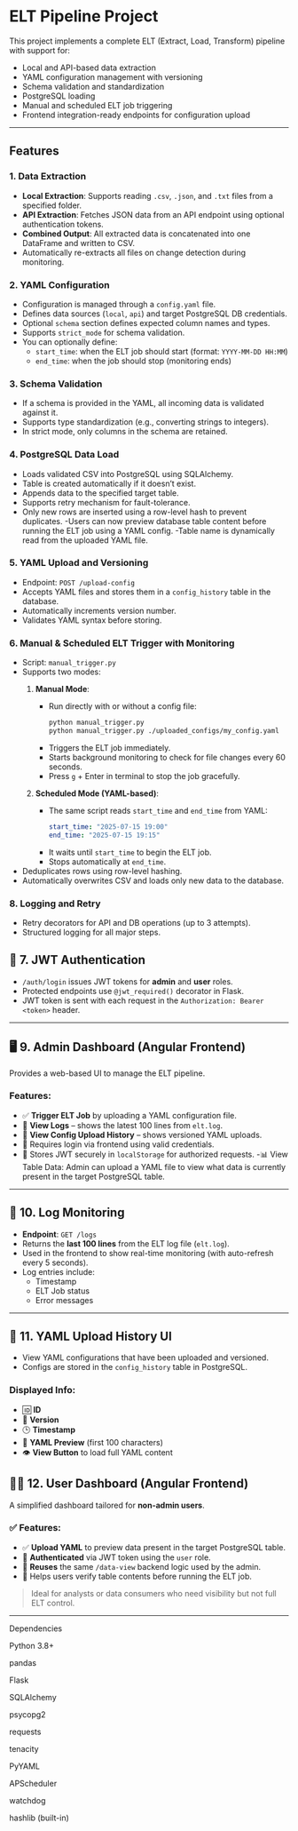 # ELT Pipeline Project

This project implements a complete ELT (Extract, Load, Transform) pipeline with support for:

- Local and API-based data extraction
- YAML configuration management with versioning
- Schema validation and standardization
- PostgreSQL loading
- Manual and scheduled ELT job triggering
- Frontend integration-ready endpoints for configuration upload

---

## Features

### 1. **Data Extraction**
- **Local Extraction**: Supports reading `.csv`, `.json`, and `.txt` files from a specified folder.
- **API Extraction**: Fetches JSON data from an API endpoint using optional authentication tokens.
- **Combined Output**: All extracted data is concatenated into one DataFrame and written to CSV.
- Automatically re-extracts all files on change detection during monitoring.


### 2. **YAML Configuration**
- Configuration is managed through a `config.yaml` file.
- Defines data sources (`local`, `api`) and target PostgreSQL DB credentials.
- Optional `schema` section defines expected column names and types.
- Supports `strict_mode` for schema validation.
- You can optionally define:
  - `start_time`: when the ELT job should start (format: `YYYY-MM-DD HH:MM`)
  - `end_time`: when the job should stop (monitoring ends)


### 3. **Schema Validation**
- If a schema is provided in the YAML, all incoming data is validated against it.
- Supports type standardization (e.g., converting strings to integers).
- In strict mode, only columns in the schema are retained.

### 4. **PostgreSQL Data Load**
- Loads validated CSV into PostgreSQL using SQLAlchemy.
- Table is created automatically if it doesn’t exist.
- Appends data to the specified target table.
- Supports retry mechanism for fault-tolerance.
- Only new rows are inserted using a row-level hash to prevent duplicates.
-Users can now preview database table content before running the ELT job using a YAML config.
-Table name is dynamically read from the uploaded YAML file.


### 5. **YAML Upload and Versioning**
- Endpoint: `POST /upload-config`
- Accepts YAML files and stores them in a `config_history` table in the database.
- Automatically increments version number.
- Validates YAML syntax before storing.

### 6. **Manual & Scheduled ELT Trigger with Monitoring**
- Script: `manual_trigger.py`
- Supports two modes:
  1. **Manual Mode**: 
     - Run directly with or without a config file:
       ```bash
       python manual_trigger.py
       python manual_trigger.py ./uploaded_configs/my_config.yaml
       ```
     - Triggers the ELT job immediately.
     - Starts background monitoring to check for file changes every 60 seconds.
     - Press `g` + Enter in terminal to stop the job gracefully.

  2. **Scheduled Mode (YAML-based)**:
     - The same script reads `start_time` and `end_time` from YAML:
       ```yaml
       start_time: "2025-07-15 19:00"
       end_time: "2025-07-15 19:15"
       ```
     - It waits until `start_time` to begin the ELT job.
     - Stops automatically at `end_time`.
- Deduplicates rows using row-level hashing.
- Automatically overwrites CSV and loads only new data to the database.

### 8. **Logging and Retry**
- Retry decorators for API and DB operations (up to 3 attempts).
- Structured logging for all major steps.

## 🔐 7. JWT Authentication

- `/auth/login` issues JWT tokens for **admin** and **user** roles.
- Protected endpoints use `@jwt_required()` decorator in Flask.
- JWT token is sent with each request in the `Authorization: Bearer <token>` header.

---

## 🖥️ 9. Admin Dashboard (Angular Frontend)

Provides a web-based UI to manage the ELT pipeline.

### Features:

- ✅ **Trigger ELT Job** by uploading a YAML configuration file.
- 📄 **View Logs** – shows the latest 100 lines from `elt.log`.
- 📜 **View Config Upload History** – shows versioned YAML uploads.
- 🔐 Requires login via frontend using valid credentials.
- 💾 Stores JWT securely in `localStorage` for authorized requests.
-📊 View Table Data: Admin can upload a YAML file to view what data is currently present in the target PostgreSQL table.

---

## 📄 10. Log Monitoring

- **Endpoint**: `GET /logs`
- Returns the **last 100 lines** from the ELT log file (`elt.log`).
- Used in the frontend to show real-time monitoring (with auto-refresh every 5 seconds).
- Log entries include:
  - Timestamp
  - ELT Job status
  - Error messages

---

## 📝 11. YAML Upload History UI

- View YAML configurations that have been uploaded and versioned.
- Configs are stored in the `config_history` table in PostgreSQL.

### Displayed Info:

- 🆔 **ID**
- 🔢 **Version**
- 🕒 **Timestamp**
- 📄 **YAML Preview** (first 100 characters)
- 👁️ **View Button** to load full YAML content 

## 🧑‍💼 12. User Dashboard (Angular Frontend)

A simplified dashboard tailored for **non-admin users**.

### ✅ Features:

- ✅ **Upload YAML** to preview data present in the target PostgreSQL table.
- 🔐 **Authenticated** via JWT token using the `user` role.
- 📄 **Reuses** the same `/data-view` backend logic used by the admin.
- 🧪 Helps users verify table contents before running the ELT job.

> Ideal for analysts or data consumers who need visibility but not full ELT control.

---


Dependencies

Python 3.8+

pandas

Flask

SQLAlchemy

psycopg2

requests

tenacity

PyYAML

APScheduler

watchdog

hashlib (built-in)



